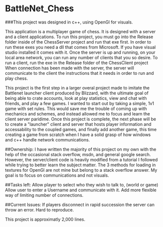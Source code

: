 # BattleNet_Chess
###This project was designed in c++, using OpenGl for visuals.

This application is a multiplayer game of chess. It is designed with a server and a client applications. To run this project, you must go into the Release folder inside of the ChessServer project and run that exe first. In order to run these exes you need a dll that comes from Microsoft. If you have visual studio installed it comes with it. Once the server is up and running, on your local area network, you can run any number of clients that you so desire. To run a client, run the exe in the Release folder of the ChessClient project When connection has been made with the server, the server will communicate to the client the instructions that it needs in order to run and play chess. 

This project is the first step in a larger overal project made to imitate the Battlenet launcher client produced by Blizzard, with the ultimate goal of being able to crate accounts, look at play statistics, view and chat with friends, and play a few games. I wanted to start out by taking a simple, 1v1 game with set rules. This would save me the trouble of coming up with mechanics and schemes, and instead allowed me to focus and learn the client server paridime. Once this project is complete, the next phase will be to create a "launcher" client and server that hosts player information and accessability to the coupled games, and finally add another game, this time creating a game from scratch when I have a solid grasp of how windows and c++ handle network communications. 

##Ownership:
I have written the majority of this project on my own with the help of the occasional stack overflow, msdn, and general google search. However, the server/client code is heavily modified from a tutorial I followed while trying to better learn the subject matter. The 3 methods for loading in textures for OpenGl are not mine but belong to a stack overflow answer. My goal is to focus on communications and not visuals. 

##Tasks left:
Allow player to select who they wish to talk to, (world or game)
Allow user to enter a Username and communicate with it.
Add more flexible way of limiting number of connections.

##Current Issues:
If players disconnect in rapid succession the server can throw an error. Hard to reproduce.


This project is approximatly 2,000 lines.